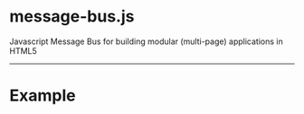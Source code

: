message-bus.js
==============

Javascript Message Bus for building modular (multi-page) applications in HTML5

---

Example
=======

<object width="851px" height="502px" data="example/src/main.html" />
